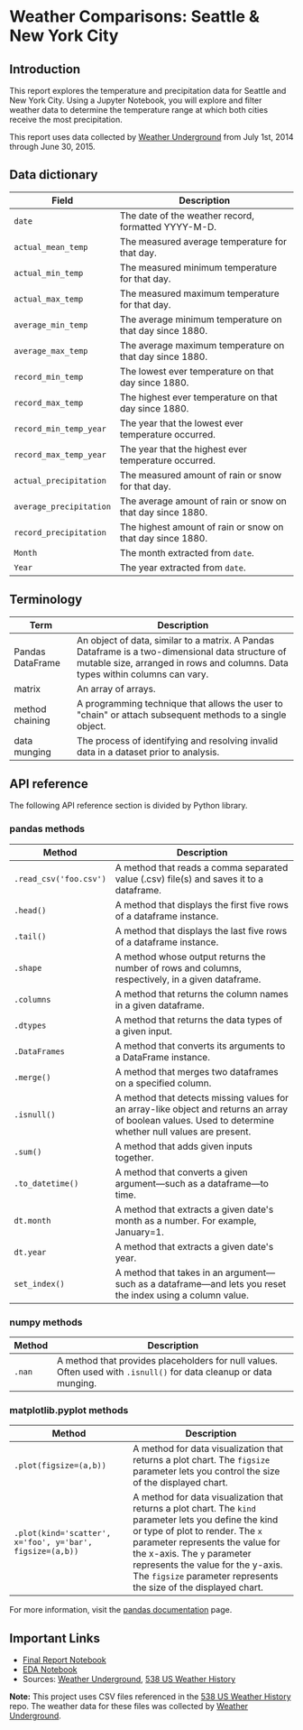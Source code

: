 # Weather Comparisons: Seattle & New York City

## Introduction

This report explores the temperature and precipitation data for Seattle and New York City. Using a Jupyter Notebook, you will explore and filter weather data to determine the temperature range at which both cities receive the most precipitation.

This report uses data collected by [Weather Underground](http://wunderground.com) from July 1st, 2014 through June 30, 2015.

## Data dictionary

Field                   | Description
---                     |---------
`date`                  | The date of the weather record, formatted YYYY-M-D.
`actual_mean_temp`      | The measured average temperature for that day.
`actual_min_temp`       | The measured minimum temperature for that day.
`actual_max_temp`       | The measured maximum temperature for that day.
`average_min_temp`      | The average minimum temperature on that day since 1880.
`average_max_temp`      | The average maximum temperature on that day since 1880.
`record_min_temp`       | The lowest ever temperature on that day since 1880.
`record_max_temp`       | The highest ever temperature on that day since 1880.
`record_min_temp_year`  | The year that the lowest ever temperature occurred.
`record_max_temp_year`  | The year that the highest ever temperature occurred.
`actual_precipitation`  | The measured amount of rain or snow for that day.
`average_precipitation` | The average amount of rain or snow on that day since 1880.
`record_precipitation`  | The highest amount of rain or snow on that day since 1880.
`Month`                 | The month extracted from `date`.
`Year`                  | The year extracted from `date`.

## Terminology

Term                         | Description
---                          |---------
Pandas DataFrame             | An object of data, similar to a matrix. A Pandas Dataframe is a two-dimensional data structure of mutable size, arranged in rows and columns. Data types within columns can vary.
matrix                       | An array of arrays.
method chaining              | A programming technique that allows the user to "chain" or attach subsequent methods to a single object.
data munging                 | The process of identifying and resolving invalid data in a dataset prior to analysis.

## API reference

The following API reference section is divided by Python library.

### pandas methods

Method                       | Description
---                          |---------
`.read_csv('foo.csv')`       | A method that reads a comma separated value (.csv) file(s) and saves it to a dataframe.
`.head()`                    | A method that displays the first five rows of a dataframe instance.
`.tail()`                    | A method that displays the last five rows of a dataframe instance.
`.shape`                     | A method whose output returns the number of rows and columns, respectively, in a given dataframe.
`.columns`                   | A method that returns the column names in a given dataframe.
`.dtypes`                    | A method that returns the data types of a given input.
`.DataFrames`                | A method that converts its arguments to a DataFrame instance.
`.merge()`                   | A method that merges two dataframes on a specified column.
`.isnull()`                  | A method that detects missing values for an array-like object and returns an array of boolean values. Used to determine whether null values are present.
`.sum()`                     | A method that adds given inputs together.
`.to_datetime()`             | A method that converts a given argument&mdash;such as a dataframe&mdash;to time.
`dt.month`                   | A method that extracts a given date's month as a number. For example, January=1.
`dt.year`                    | A method that extracts a given date's year.
`set_index()`                | A method that takes in an argument&mdash;such as a dataframe&mdash;and lets you reset the index using a column value.

### numpy methods

Method                       | Description
---                          |---------
`.nan`                       | A method that provides placeholders for null values. Often used with `.isnull()` for data cleanup or data munging.

### matplotlib.pyplot methods

Method                       | Description
---                          |---------
`.plot(figsize=(a,b))`       | A method for data visualization that returns a plot chart. The `figsize` parameter lets you control the size of the displayed chart.
`.plot(kind='scatter', x='foo', y='bar', figsize=(a,b))` | A method for data visualization that returns a plot chart. The `kind` parameter lets you define the kind or type of plot to render. The `x` parameter represents the value for the x-axis. The `y` parameter represents the value for the y-axis. The `figsize` parameter represents the size of the displayed chart.

For more information, visit the [pandas documentation](https://pandas.pydata.org/docs/) page.

## Important Links

* [Final Report Notebook](report.ipynb)
* [EDA Notebook](eda.ipynb)
* Sources: [Weather Underground](http://wunderground.com), [538 US Weather History](https://github.com/fivethirtyeight/data/tree/master/us-weather-history)
  
**Note:** This project uses CSV files referenced in the [538 US Weather History](https://github.com/fivethirtyeight/data/tree/master/us-weather-history) repo. The weather data for these files was collected by [Weather Underground](http://wunderground.com).
